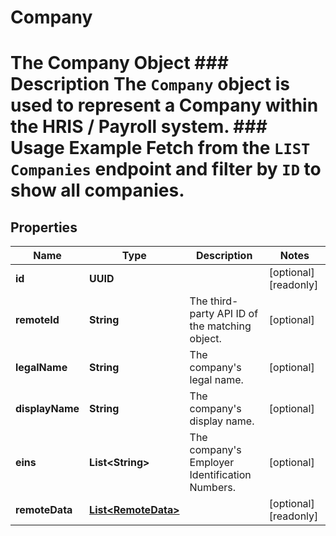 

# Company

# The Company Object ### Description The `Company` object is used to represent a Company within the HRIS / Payroll system.  ### Usage Example Fetch from the `LIST Companies` endpoint and filter by `ID` to show all companies.

## Properties

Name | Type | Description | Notes
------------ | ------------- | ------------- | -------------
**id** | **UUID** |  |  [optional] [readonly]
**remoteId** | **String** | The third-party API ID of the matching object. |  [optional]
**legalName** | **String** | The company&#39;s legal name. |  [optional]
**displayName** | **String** | The company&#39;s display name. |  [optional]
**eins** | **List&lt;String&gt;** | The company&#39;s Employer Identification Numbers. |  [optional]
**remoteData** | [**List&lt;RemoteData&gt;**](RemoteData.md) |  |  [optional] [readonly]




